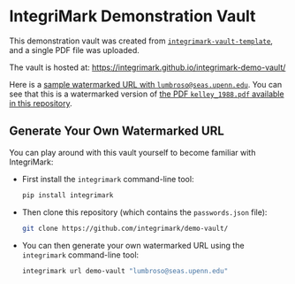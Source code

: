 # IntegriMark Demonstration Vault

This demonstration vault was created from [`integrimark-vault-template`](https://github.com/integrimark/integrimark-vault-template), and a single PDF file was uploaded.

The vault is hosted at: https://integrimark.github.io/integrimark-demo-vault/

Here is a [sample watermarked URL with `lumbroso@seas.upenn.edu`](https://integrimark.github.io/integrimark-demo-vault/kelley_1988.pdf?email=lumbroso%40seas.upenn.edu&key=U2FsdGVkX19%2BGx52d61mhqRDsGxYjCb3gSjPLfDD2qEdBh/4AgpsR9MKxlo3gCVJ). You can see that this is a watermarked version of [the PDF `kelley_1988.pdf` available in this repository](https://github.com/integrimark/integrimark-demo-vault/raw/main/kelley_1988.pdf).

## Generate Your Own Watermarked URL

You can play around with this vault yourself to become familiar with IntegriMark:

- First install the `integrimark` command-line tool:

    ```bash
    pip install integrimark
    ```

- Then clone this repository (which contains the `passwords.json` file):

    ```bash
    git clone https://github.com/integrimark/demo-vault/
    ```

- You can then generate your own watermarked URL using the `integrimark` command-line tool:

    ```bash
    integrimark url demo-vault "lumbroso@seas.upenn.edu"
    ```
